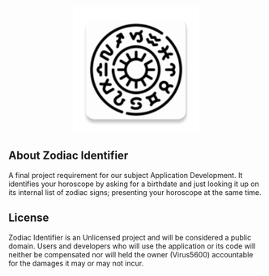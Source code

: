 <p align="center"><img src="https://github.com/Virus5600/Zodiac-Identifier/blob/eb0b0ccaf4f870821e87eae6c82508652c740bb8/app/src/main/res/mipmap-xxxhdpi/ic_launcher.png" height="250" alt="Zodiac Identifier Logo" title="Zodiac Identifier Logo"></p>

## About Zodiac Identifier

A final project requirement for our subject Application Development. It identifies your horoscope
by asking for a birthdate and just looking it up on its internal list of zodiac signs; presenting your
horoscope at the same time.

## License
Zodiac Identifier is an Unlicensed project and will be considered a public domain. Users and developers
who will use the application or its code will neither be compensated nor will held the owner (Virus5600)
accountable for the damages it may or may not incur.